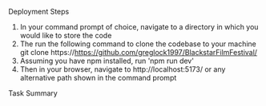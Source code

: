 Deployment Steps
1. In your command prompt of choice, navigate to a directory in which you would like to store the code
2. The run the following command to clone the codebase to your machine
  git clone https://https://github.com/greglock1997/BlackstarFilmFestival/
3. Assuming you have npm installed, run
   'npm run dev'
4. Then in your browser, navigate to http://localhost:5173/ or any alternative path shown in the command prompt

Task Summary
